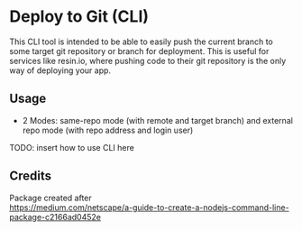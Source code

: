 # Deploy to Git (CLI)
This CLI tool is intended to be able to easily push the current branch to some target git repository or branch for deployment. 
This is useful for services like resin.io, where pushing code to their git repository is the only way of deploying your app. 



## Usage

- 2 Modes: same-repo mode (with remote and target branch) and external repo mode (with repo address and login user)

TODO: insert how to use CLI here

## Credits
Package created after  
 https://medium.com/netscape/a-guide-to-create-a-nodejs-command-line-package-c2166ad0452e
